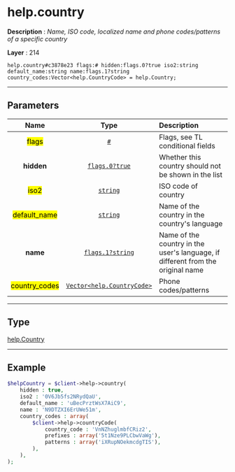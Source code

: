 # help.country

**Description** : *Name, ISO code, localized name and phone codes/patterns of a specific country*

**Layer** : 214

```tl
help.country#c3878e23 flags:# hidden:flags.0?true iso2:string default_name:string name:flags.1?string country_codes:Vector<help.CountryCode> = help.Country;
```

---

## Parameters

| Name | Type | Description |
| :---: | :---: | :--- |
| <mark>flags</mark> | [`#`](type/#) | Flags, see TL conditional fields |
| **hidden** | [`flags.0?true`](type/true) | Whether this country should not be shown in the list |
| <mark>iso2</mark> | [`string`](type/string) | ISO code of country |
| <mark>default_name</mark> | [`string`](type/string) | Name of the country in the country's language |
| **name** | [`flags.1?string`](type/string) | Name of the country in the user's language, if different from the original name |
| <mark>country_codes</mark> | [`Vector<help.CountryCode>`](type/help.CountryCode) | Phone codes/patterns |

---

## Type

[help.Country](type/help.Country)

---

## Example

```php
$helpCountry = $client->help->country(
	hidden : true,
	iso2 : '0V6Jb5fs2NRydQaU',
	default_name : 'uBecPrztWsX7AiC9',
	name : 'N9DTZXI6ErUWe51m',
	country_codes : array(
		$client->help->countryCode(
			country_code : 'VnNZhuglmbfCRiz2',
			prefixes : array('5t1Nze9PLCbwVaWg'),
			patterns : array('iXRupNOekmcdgTIS'),
		),
	),
);
```